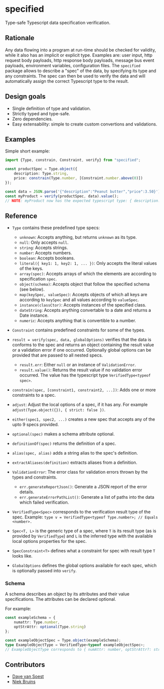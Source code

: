 # specified

Type-safe Typescript data specification verification.

## Rationale

Any data flowing into a program at run-time should be checked for validity, while it also has an implicit or explicit type. Examples are: user input, http request body payloads, http response body payloads, message bus event payloads, environment variables, configuration files. The `specified` package allows to describe a "spec" of the data, by specifying its type and any constraints. The spec can then be used to verify the data and will automatically assign the correct Typescript type to the result.


## Design goals

* Single definition of type and validation.
* Strictly typed and type-safe.
* Zero dependencies.
* Easy extensability: simple to create custom convertions and validations.


## Examples

Simple short example:

```typescript
import {Type, constrain, Constraint, verify} from "specified";

const productSpec = Type.object({
    description: Type.string,
    price: constrain(Type.number, [Constraint.number.above(0)])
});

const data = JSON.parse('{"description":"Peanut butter","price":3.50}');
const myProduct = verify(productSpec, data).value();
// NOTE: myProduct now has the expected typescript type: { description: string, price: number }
```


## Reference

* `Type` contains these predefined type specs:
	 - `unknown`: Accepts anything, but returns `unknown` as its type.
	 - `null`: Only accepts `null`.
	 - `string`: Accepts strings.
	 - `number`: Accepts numbers.
	 - `boolean`: Accepts booleans.
	 - `literal({ key1: 1, key2: 1, ... })`: Only accepts the literal values of the keys.
	 - `array(spec)`: Accepts arrays of which the elements are according to specification `spec`.
	 - `object(schema)`: Accepts object that follow the specified schema (see below).
	 - `map(keySpec, valueSpec)`: Accepts objects of which all keys are according to `keySpec` and all values according to `valueSpec`.
	 - `instance(classCtor)`: Accepts instances of the specified class.
	 - `dateString`: Accepts anything convertable to a date and returns a Date instance.
	 - `numeric`: Accepts anything that is convertible to a number.

* `Constraint` contains predefined constraints for some of the types.

* `result = verify(spec, data, globalOptions)` verifies that the data is conforms to the spec and returns an object containing the result value or a validation error if one occurred. Optionally global options can be provided that are passed to all nested specs.
	 - `result.err`: Either `null` or an instance of `ValidationError`.
	 - `result.value()`: Returns the result value if no validation error occurred. The value has the typescript type `VerifiedType<typeof spec>`.
* `constrain(spec, [constraint1, constraint2, ...])`: Adds one or more constraints to a spec.
* `adjust`: Adjust the local options of a spec, if it has any. For example `adjust(Type.object({}), { strict: false })`.
* `either(spec1, spec2, ...)` creates a new spec that accepts any of the upto 9 specs provided.
* `optional(spec)` makes a schema attribute optional.
* `definitionOf(spec)` returns the definition of a spec.
* `alias(spec, alias)` adds a string alias to the spec's definition.
* `extractAliases(definition)` extracts aliases from a definition.

* `ValidationError`: The error class for validation errors thrown by the types and constraints.
	 - `err.generateReportJson()`: Generate a JSON report of the error details.
	 - `err.generateErrorPathList()`: Generate a list of paths into the data which failed verification.

* `VerifiedType<Spec>` corresponds to the verification result type of the spec. Example: `type v = VerifiedType<typeof Type.number>; // Equals <number>.`
* `Spec<T, L>` is the generic type of a spec, where `T` is its result type (as is provided by `VerifiedType`) and `L` is the inferred type with the available local options properties for the spec.
* `SpecConstraint<T>` defines what a constraint for spec with result type `T` looks like.
* `GlobalOptions` defines the global options available for each spec, which is optionally passed into `verify`.

### Schema

A schema describes an object by its attributes and their value specifications. The attributes can be declared optional.

For example:
```typescript
const exampleSchema = {
    numattr: Type.number,
    optStrAttr: optional(Type.string)
};

const exampleObjectSpec = Type.object(exampleSchema);
type ExampleObjectType = VerifiedType<typeof exampleObjectSpec>;
// ExampleObjectType corresponds to { numAttr: number, optStrAttr?: string }
```


## Contributors

* [Dave van Soest](https://github.com/tbknl)
* [Niek Bruins](https://github.com/pheew)


